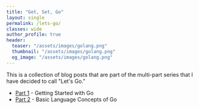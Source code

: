 ```yaml
---
title: "Get, Set, Go"
layout: single
permalink: /lets-go/
classes: wide
author_profile: true
header:
  teaser: "/assets/images/golang.png"
  thumbnail: "/assets/images/golang.png"
  og_image: "/assets/images/golang.png"
---
```


This is a collection of blog posts that are part of the multi-part series that I have decided to call "Let's Go."

- [Part 1](https://www.gurucharan.in/go/getting-started-with-the-go-language/) - Getting Started with Go
- [Part 2](https://www.gurucharan.in/go/basic-language-concepts-of-go) - Basic Language Concepts of Go
